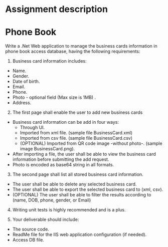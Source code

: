 # Assignment description

# Phone Book

Write a .Net Web application to manage the business cards information in phone book access database, having the following requirements:

1. Business card information includes:
  * Name.
  * Gender.
  * Date of birth.
  * Email.
  * Phone.
  * Photo - optional field (Max size is 1MB) .
  * Address.
  
2. The first page shall enable the user to add new business cards
  * Business card information can be add in four ways:
    - Through UI.
    - Imported from xml file. (sample file BusinessCard.xml)
    - Imported from csv file. (sample file BusinessCard.csv)
    - (OPTIONAL) Imported from QR code image -without photo-. (sample image BusinessCard.png).
  * After importing a file, the user shall be able to view the business card information before submitting the add request.
  * Photo is encoded as base64 string in all formats.
  
3. The second page shall list all stored business card information.
  * The user shall be able to delete any selected business card.
  * The user shall be able to export the selected business card to (xml, csv).
  * (OPTIONAL) The user shall be able to filter the results according to (name, DOB, phone, gender, or Email)
  
4. Writing unit tests is highly recommended and is a plus.

5. Your deliverable should include:
  * The source code.
  * ReadMe file for the IIS web application configuration (if needed).
  * Access DB file.
